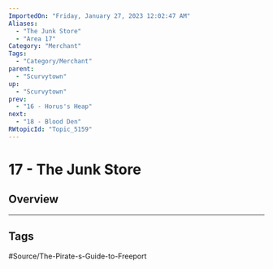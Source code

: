 ```yaml
---
ImportedOn: "Friday, January 27, 2023 12:02:47 AM"
Aliases:
  - "The Junk Store"
  - "Area 17"
Category: "Merchant"
Tags:
  - "Category/Merchant"
parent:
  - "Scurvytown"
up:
  - "Scurvytown"
prev:
  - "16 - Horus's Heap"
next:
  - "18 - Blood Den"
RWtopicId: "Topic_5159"
---
```

# 17 - The Junk Store
## Overview

---
## Tags
#Source/The-Pirate-s-Guide-to-Freeport

